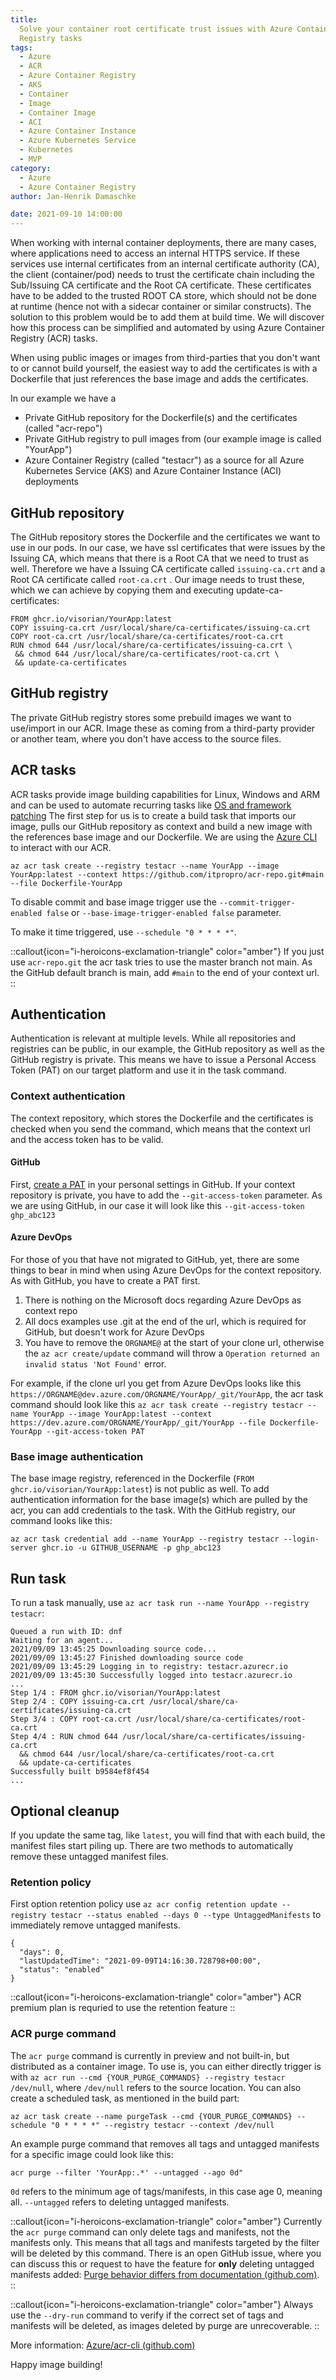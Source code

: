 ```yaml
---
title:
  Solve your container root certificate trust issues with Azure Container
  Registry tasks
tags:
  - Azure
  - ACR
  - Azure Container Registry
  - AKS
  - Container
  - Image
  - Container Image
  - ACI
  - Azure Container Instance
  - Azure Kubernetes Service
  - Kubernetes
  - MVP
category:
  - Azure
  - Azure Container Registry
author: Jan-Henrik Damaschke

date: 2021-09-10 14:00:00
---
```


When working with internal container deployments, there are many cases, where applications need to access an internal HTTPS service. If these services use internal certificates from an internal certificate authority (CA), the client (container/pod) needs to trust the certificate chain including the Sub/Issuing CA certificate and the Root CA certificate.
These certificates have to be added to the trusted ROOT CA store, which should not be done at runtime (hence not with a sidecar container or similar constructs). The solution to this problem would be to add them at build time. We will discover how this process can be simplified and automated by using Azure Container Registry (ACR) tasks.

<!-- more -->

<!-- toc -->

When using public images or images from third-parties that you don't want to or cannot build yourself, the easiest way to add the certificates is with a Dockerfile that just references the base image and adds the certificates.

In our example we have a

- Private GitHub repository for the Dockerfile(s) and the certificates (called "acr-repo")
- Private GitHub registry to pull images from (our example image is called "YourApp")
- Azure Container Registry (called "testacr") as a source for all Azure Kubernetes Service (AKS) and Azure Container Instance (ACI) deployments

## GitHub repository

The GitHub repository stores the Dockerfile and the certificates we want to use in our pods. In our case, we have ssl certificates that were issues by the Issuing CA, which means that there is a Root CA that we need to trust as well. Therefore we have a Issuing CA certificate called `issuing-ca.crt` and a Root CA certificate called `root-ca.crt` .
Our image needs to trust these, which we can achieve by copying them and executing update-ca-certificates:

```docker
FROM ghcr.io/visorian/YourApp:latest
COPY issuing-ca.crt /usr/local/share/ca-certificates/issuing-ca.crt
COPY root-ca.crt /usr/local/share/ca-certificates/root-ca.crt
RUN chmod 644 /usr/local/share/ca-certificates/issuing-ca.crt \
 && chmod 644 /usr/local/share/ca-certificates/root-ca.crt \
 && update-ca-certificates
```

## GitHub registry

The private GitHub registry stores some prebuild images we want to use/import in our ACR. Image these as coming from a third-party provider or another team, where you don't have access to the source files.

## ACR tasks

ACR tasks provide image building capabilities for Linux, Windows and ARM and can be used to automate recurring tasks like [OS and framework patching](https://docs.microsoft.com/en-us/azure/container-registry/container-registry-tasks-overview#automate-os-and-framework-patching)
The first step for us is to create a build task that imports our image, pulls our GitHub repository as context and build a new image with the references base image and our Dockerfile. We are using the [Azure CLI](https://docs.microsoft.com/en-us/cli/azure/) to interact with our ACR.

```
az acr task create --registry testacr --name YourApp --image YourApp:latest --context https://github.com/itpropro/acr-repo.git#main --file Dockerfile-YourApp
```

To disable commit and base image trigger use the `--commit-trigger-enabled false` or `--base-image-trigger-enabled false` parameter.

To make it time triggered, use `--schedule "0 * * * *"`.

::callout{icon="i-heroicons-exclamation-triangle" color="amber"}
If you just use `acr-repo.git` the acr task tries to use the master branch not main. As the GitHub default branch is main, add `#main` to the end of your context url.
::

## Authentication

Authentication is relevant at multiple levels. While all repositories and registries can be public, in our example, the GitHub repository as well as the GitHub registry is private. This means we have to issue a Personal Access Token (PAT) on our target platform and use it in the task command.

### Context authentication

The context repository, which stores the Dockerfile and the certificates is checked when you send the command, which means that the context url and the access token has to be valid.

#### GitHub

First, [create a PAT](https://docs.github.com/en/github/authenticating-to-github/keeping-your-account-and-data-secure/creating-a-personal-access-token) in your personal settings in GitHub.
If your context repository is private, you have to add the `--git-access-token` parameter. As we are using GitHub, in our case it will look like this `--git-access-token ghp_abc123`

#### Azure DevOps

For those of you that have not migrated to GitHub, yet, there are some things to bear in mind when using Azure DevOps for the context repository.
As with GitHub, you have to create a PAT first.

1. There is nothing on the Microsoft docs regarding Azure DevOps as context repo
2. All docs examples use .git at the end of the url, which is required for GitHub, but doesn't work for Azure DevOps
3. You have to remove the `ORGNAME@` at the start of your clone url, otherwise the `az acr create/update` command will throw a `Operation returned an invalid status 'Not Found'` error.

For example, if the clone url you get from Azure DevOps looks like this `https://ORGNAME@dev.azure.com/ORGNAME/YourApp/_git/YourApp`, the acr task command should look like this `az acr task create --registry testacr --name YourApp --image YourApp:latest --context https://dev.azure.com/ORGNAME/YourApp/_git/YourApp --file Dockerfile-YourApp --git-access-token PAT`

### Base image authentication

The base image registry, referenced in the Dockerfile (`FROM ghcr.io/visorian/YourApp:latest`) is not public as well. To add authentication information for the base image(s) which are pulled by the acr, you can add credentials to the task. With the GitHub registry, our command looks like this:

```
az acr task credential add --name YourApp --registry testacr --login-server ghcr.io -u GITHUB_USERNAME -p ghp_abc123
```

## Run task

To run a task manually, use `az acr task run --name YourApp --registry testacr`:

```
Queued a run with ID: dnf
Waiting for an agent...
2021/09/09 13:45:25 Downloading source code...
2021/09/09 13:45:27 Finished downloading source code
2021/09/09 13:45:29 Logging in to registry: testacr.azurecr.io
2021/09/09 13:45:30 Successfully logged into testacr.azurecr.io
...
Step 1/4 : FROM ghcr.io/visorian/YourApp:latest
Step 2/4 : COPY issuing-ca.crt /usr/local/share/ca-certificates/issuing-ca.crt
Step 3/4 : COPY root-ca.crt /usr/local/share/ca-certificates/root-ca.crt
Step 4/4 : RUN chmod 644 /usr/local/share/ca-certificates/issuing-ca.crt
  && chmod 644 /usr/local/share/ca-certificates/root-ca.crt
  && update-ca-certificates
Successfully built b9584ef8f454
...
```

## Optional cleanup

If you update the same tag, like `latest`, you will find that with each build, the manifest files start piling up. There are two methods to automatically remove these untagged manifest files.

### Retention policy

First option retention policy use `az acr config retention update --registry testacr --status enabled --days 0 --type UntaggedManifests` to immediately remove untagged manifests.

```
{
  "days": 0,
  "lastUpdatedTime": "2021-09-09T14:16:30.728798+00:00",
  "status": "enabled"
}
```

::callout{icon="i-heroicons-exclamation-triangle" color="amber"}
ACR premium plan is requried to use the retention feature
::

### ACR purge command

The `acr purge` command is currently in preview and not built-in, but distributed as a container image. To use is, you can either directly trigger is with `az acr run --cmd {YOUR_PURGE_COMMANDS} --registry testacr /dev/null`, where `/dev/null` refers to the source location.
You can also create a scheduled task, as mentioned in the build part:

```
az acr task create --name purgeTask --cmd {YOUR_PURGE_COMMANDS} --schedule "0 * * * *" --registry testacr --context /dev/null
```

An example purge command that removes all tags and untagged manifests for a specific image could look like this:

```
acr purge --filter 'YourApp:.*' --untagged --ago 0d"
```

`0d` refers to the minimum age of tags/manifests, in this case age 0, meaning all.
`--untagged` refers to deleting untagged manifests.

::callout{icon="i-heroicons-exclamation-triangle" color="amber"}
Currently the `acr purge` command can only delete tags and manifests, not the manifests only. This means that all tags and manifests targeted by the filter will be deleted by this command.
There is an open GitHub issue, where you can discuss this or request to have the feature for **only** deleting untagged manifests added: [Purge behavior differs from documentation (github.com)](https://github.com/Azure/acr-cli/issues/64).
::

::callout{icon="i-heroicons-exclamation-triangle" color="amber"}
Always use the `--dry-run` command to verify if the correct set of tags and manifests will be deleted, as images deleted by purge are unrecoverable.
::

More information: [Azure/acr-cli (github.com)](https://github.com/Azure/acr-cli#purge-command)

Happy image building!
